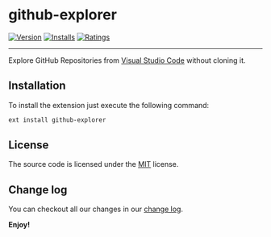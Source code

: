 # github-explorer

[![Version](https://vsmarketplacebadge.apphb.com/version/cdonke.github-explorer.svg)](https://marketplace.visualstudio.com/items?itemName=cdonke.github-explorer)
[![Installs](https://vsmarketplacebadge.apphb.com/installs/cdonke.github-explorer.svg)](https://marketplace.visualstudio.com/items?itemName=cdonke.github-explorer)
[![Ratings](https://vsmarketplacebadge.apphb.com/rating-star/cdonke.github-explorer.svg)](https://marketplace.visualstudio.com/items?itemName=cdonke.github-explorer)

---

Explore GitHub Repositories from [Visual Studio Code](https://code.visualstudio.com/) without cloning it.

## Installation

To install the extension just execute the following command:

```sh
ext install github-explorer
```

## License

The source code is licensed under the [MIT](LICENSE) license.

## Change log

You can checkout all our changes in our [change log](https://github.com/cdonke/github-explorer/blob/main/CHANGELOG.md).

**Enjoy!**